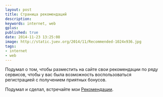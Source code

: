 ```yaml
---
layout: post
title: Страница рекомендаций
description:
keywords: internet, web
gplus:
published: true
date: 2014-11-23 13:25:08
image: http://static.juev.org/2014/11/Recommended-1024x936.jpg
tags:
- internet
- web
---
```


Подумал о том, чтобы разместить на сайте свои рекомендации по ряду сервисов, чтобы у вас была возможность воспользоваться регистрацией с получением приятных бонусов.

Подумал и сделал, встречайте мои [Рекомендации](http://www.juev.org/recommendations/).
